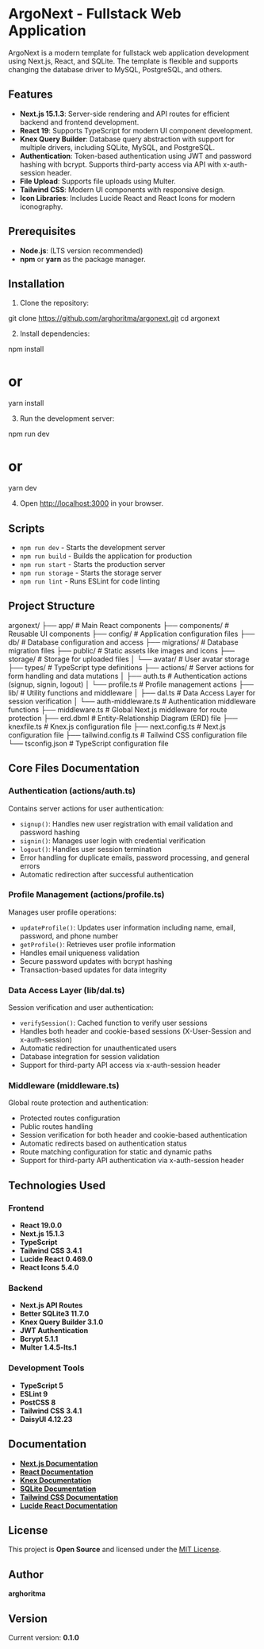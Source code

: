 # ArgoNext - Fullstack Web Application

ArgoNext is a modern template for fullstack web application development using Next.js, React, and SQLite. The template is flexible and supports changing the database driver to MySQL, PostgreSQL, and others.

## Features

- **Next.js 15.1.3**: Server-side rendering and API routes for efficient backend and frontend development.
- **React 19**: Supports TypeScript for modern UI component development.
- **Knex Query Builder**: Database query abstraction with support for multiple drivers, including SQLite, MySQL, and PostgreSQL.
- **Authentication**: Token-based authentication using JWT and password hashing with bcrypt. Supports third-party access via API with x-auth-session header.
- **File Upload**: Supports file uploads using Multer.
- **Tailwind CSS**: Modern UI components with responsive design.
- **Icon Libraries**: Includes Lucide React and React Icons for modern iconography.

## Prerequisites

- **Node.js**: (LTS version recommended)
- **npm** or **yarn** as the package manager.

## Installation

1. Clone the repository:

git clone https://github.com/arghoritma/argonext.git
cd argonext

2. Install dependencies:

npm install

# or

yarn install

3. Run the development server:

npm run dev

# or

yarn dev

4. Open [http://localhost:3000](http://localhost:3000) in your browser.

## Scripts

- `npm run dev` - Starts the development server
- `npm run build` - Builds the application for production
- `npm run start` - Starts the production server
- `npm run storage` - Starts the storage server
- `npm run lint` - Runs ESLint for code linting

## Project Structure

argonext/
├── app/ # Main React components
├── components/ # Reusable UI components
├── config/ # Application configuration files
├── db/ # Database configuration and access
├── migrations/ # Database migration files
├── public/ # Static assets like images and icons
├── storage/ # Storage for uploaded files
│ └── avatar/ # User avatar storage
├── types/ # TypeScript type definitions
├── actions/ # Server actions for form handling and data mutations
│ ├── auth.ts # Authentication actions (signup, signin, logout)
│ └── profile.ts # Profile management actions
├── lib/ # Utility functions and middleware
│ ├── dal.ts # Data Access Layer for session verification
│ └── auth-middleware.ts # Authentication middleware functions
├── middleware.ts # Global Next.js middleware for route protection
├── erd.dbml # Entity-Relationship Diagram (ERD) file
├── knexfile.ts # Knex.js configuration file
├── next.config.ts # Next.js configuration file
├── tailwind.config.ts # Tailwind CSS configuration file
└── tsconfig.json # TypeScript configuration file

## Core Files Documentation

### Authentication (actions/auth.ts)

Contains server actions for user authentication:

- `signup()`: Handles new user registration with email validation and password hashing
- `signin()`: Manages user login with credential verification
- `logout()`: Handles user session termination
- Error handling for duplicate emails, password processing, and general errors
- Automatic redirection after successful authentication

### Profile Management (actions/profile.ts)

Manages user profile operations:

- `updateProfile()`: Updates user information including name, email, password, and phone number
- `getProfile()`: Retrieves user profile information
- Handles email uniqueness validation
- Secure password updates with bcrypt hashing
- Transaction-based updates for data integrity

### Data Access Layer (lib/dal.ts)

Session verification and user authentication:

- `verifySession()`: Cached function to verify user sessions
- Handles both header and cookie-based sessions (X-User-Session and x-auth-session)
- Automatic redirection for unauthenticated users
- Database integration for session validation
- Support for third-party API access via x-auth-session header

### Middleware (middleware.ts)

Global route protection and authentication:

- Protected routes configuration
- Public routes handling
- Session verification for both header and cookie-based authentication
- Automatic redirects based on authentication status
- Route matching configuration for static and dynamic paths
- Support for third-party API authentication via x-auth-session header

## Technologies Used

### Frontend

- **React 19.0.0**
- **Next.js 15.1.3**
- **TypeScript**
- **Tailwind CSS 3.4.1**
- **Lucide React 0.469.0**
- **React Icons 5.4.0**

### Backend

- **Next.js API Routes**
- **Better SQLite3 11.7.0**
- **Knex Query Builder 3.1.0**
- **JWT Authentication**
- **Bcrypt 5.1.1**
- **Multer 1.4.5-lts.1**

### Development Tools

- **TypeScript 5**
- **ESLint 9**
- **PostCSS 8**
- **Tailwind CSS 3.4.1**
- **DaisyUI 4.12.23**

## Documentation

- **[Next.js Documentation](https://nextjs.org/docs)**
- **[React Documentation](https://react.dev/)**
- **[Knex Documentation](https://knexjs.org/)**
- **[SQLite Documentation](https://sqlite.org/docs.html)**
- **[Tailwind CSS Documentation](https://tailwindcss.com/docs)**
- **[Lucide React Documentation](https://lucide.dev/)**

## License

This project is **Open Source** and licensed under the [MIT License](https://opensource.org/licenses/MIT).

## Author

**arghoritma**

## Version

Current version: **0.1.0**

